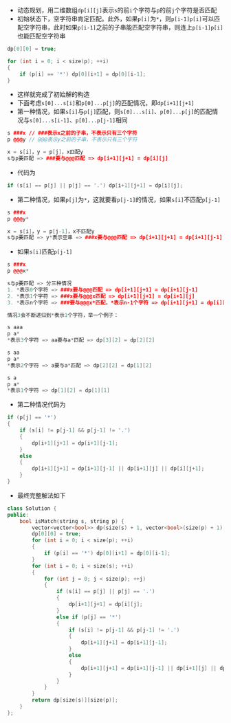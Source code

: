 * 动态规划，用二维数组`dp[i][j]`表示`s`的前`i`个字符与`p`的前`j`个字符是否匹配
* 初始状态下，空字符串肯定匹配。此外，如果`p[i]`为`*`，则`p[i-1]p[i]`可以匹配空字符串，此时如果`p[i-1]`之前的子串能匹配空字符串，则连上`p[i-1]p[i]`也能匹配空字符串

```cpp
dp[0][0] = true;

for (int i = 0; i < size(p); ++i)
{
    if (p[i] == '*') dp[0][i+1] = dp[0][i-1];
}
```

* 这样就完成了初始解的构造
* 下面考虑`s[0]...s[i]`和`p[0]...p[j]`的匹配情况，即`dp[i+1][j+1]`
* 第一种情况，如果`s[i]`与`p[j]`匹配，则`s[0]...s[i]`、`p[0]...p[j]`的匹配情况与`s[0]...s[i-1]`、`p[0]...p[j-1]`相同

```cpp
s ###x // ###表示x之前的子串，不表示只有三个字符
p @@@y // @@@表示y之前的子串，不表示只有三个字符

x = s[i]，y = p[j]，x匹配y
s与p要匹配 => ###要与@@@匹配 => dp[i+1][j+1] = dp[i][j]
```

* 代码为

```cpp
if (s[i] == p[j] || p[j] == '.') dp[i+1][j+1] = dp[i][j];
```

* 第二种情况，如果`p[j]`为`*`，这就要看`p[j-1]`的情况，如果`s[i]`不匹配`p[j-1]`

```cpp
s ###x
p @@@y*

x = s[i]，y = p[j-1]，x不匹配y
s与p要匹配 => y*表示空串 => ###x要与@@@匹配 => dp[i+1][j+1] = dp[i+1][j-1]
```

* 如果`s[i]`匹配`p[j-1]`

```cpp
s ###x
p @@@x*

s与p要匹配 => 分三种情况
1. *表示0个字符 => ###x要与@@@匹配 => dp[i+1][j+1] = dp[i+1][j-1]
2. *表示1个字符 => ###x要与@@@x匹配 => dp[i+1][j+1] = dp[i+1][j]
3. *表示n个字符 => ###要与@@@x*匹配，*表示n-1个字符 => dp[i+1][j+1] = dp[i][j+1]

情况3会不断递归到*表示1个字符，举一个例子：

s aaa
p a*
*表示3个字符 => aa要与a*匹配 => dp[3][2] = dp[2][2]

s aa
p a*
*表示2个字符 => a要与a*匹配 => dp[2][2] = dp[1][2]

s a
p a*
*表示1个字符 => dp[1][2] = dp[1][1]
```

* 第二种情况代码为

```cpp
if (p[j] == '*')
{
    if (s[i] != p[j-1] && p[j-1] != '.')
    {
        dp[i+1][j+1] = dp[i+1][j-1];
    }
    else
    {
        dp[i+1][j+1] = dp[i+1][j-1] || dp[i+1][j] || dp[i][j+1];
    }
}
```

* 最终完整解法如下

```cpp
class Solution {
public:
    bool isMatch(string s, string p) {
        vector<vector<bool>> dp(size(s) + 1, vector<bool>(size(p) + 1));
        dp[0][0] = true;
        for (int i = 0; i < size(p); ++i)
        {
            if (p[i] == '*') dp[0][i+1] = dp[0][i-1];
        }
        for (int i = 0; i < size(s); ++i)
        {
            for (int j = 0; j < size(p); ++j)
            {
                if (s[i] == p[j] || p[j] == '.')
                {
                    dp[i+1][j+1] = dp[i][j];
                }
                else if (p[j] == '*')
                {
                    if (s[i] != p[j-1] && p[j-1] != '.')
                    {
                        dp[i+1][j+1] = dp[i+1][j-1];
                    }
                    else
                    {
                        dp[i+1][j+1] = dp[i+1][j-1] || dp[i+1][j] || dp[i][j+1];
                    }
                }
            }
        }
        return dp[size(s)][size(p)];
    }
};
```
